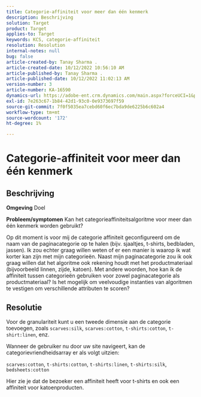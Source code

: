 ```yaml
---
title: Categorie-affiniteit voor meer dan één kenmerk
description: Beschrijving
solution: Target
product: Target
applies-to: Target
keywords: KCS, categorie-affiniteit
resolution: Resolution
internal-notes: null
bug: false
article-created-by: Tanay Sharma .
article-created-date: 10/12/2022 10:56:10 AM
article-published-by: Tanay Sharma .
article-published-date: 10/12/2022 11:02:13 AM
version-number: 3
article-number: KA-16590
dynamics-url: https://adobe-ent.crm.dynamics.com/main.aspx?forceUCI=1&pagetype=entityrecord&etn=knowledgearticle&id=3df49f79-1c4a-ed11-bba2-0022480868ff
exl-id: 7e263c67-1b84-42d1-93c0-0e9373697f59
source-git-commit: 7f0f5035ea7cebd60f6ec7bda9de6225b6c602a4
workflow-type: tm+mt
source-wordcount: '172'
ht-degree: 1%

---
```


# Categorie-affiniteit voor meer dan één kenmerk

## Beschrijving

<b>Omgeving</b>
Doel


<b>Probleem/symptomen</b>
Kan het categorieaffiniteitsalgoritme voor meer dan één kenmerk worden gebruikt?

Op dit moment is voor mij de categorie affiniteit geconfigureerd om de naam van de paginacategorie op te halen (bijv. sjaaltjes, t-shirts, bedbladen, jassen). Ik zou echter graag willen weten of er een manier is waarop ik wat korter kan zijn met mijn categorieën. Naast mijn paginacategorie zou ik ook graag willen dat het algoritme ook rekening houdt met het productmateriaal (bijvoorbeeld linnen, zijde, katoen). Met andere woorden, hoe kan ik de affiniteit tussen categorieën gebruiken voor zowel paginacategorie als productmateriaal? Is het mogelijk om veelvoudige instanties van algoritmen te vestigen om verschillende attributen te scoren?


## Resolutie


Voor de granulariteit kunt u een tweede dimensie aan de categorie toevoegen, zoals `scarves:silk`, `scarves:cotton`, `t-shirts:cotton`, `t-shirt:linen`, enz.

Wanneer de gebruiker nu door uw site navigeert, kan de categorievriendheidsarray er als volgt uitzien:

`scarves:cotton`, `t-shirts:cotton`, `t-shirts:linen`, `t-shirts:silk`, `bedsheets:cotton`

Hier zie je dat de bezoeker een affiniteit heeft voor t-shirts en ook een affiniteit voor katoenproducten.
